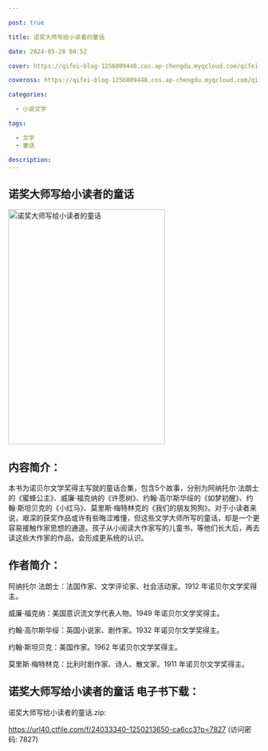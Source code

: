 ```yaml
---

post: true

title: 诺奖大师写给小读者的童话

date: 2024-05-28 08:52

cover: https://qifei-blog-1256009448.cos.ap-chengdu.myqcloud.com/qifei-blog/660a742b9f345e8d03d65f77.jpg

coveross: https://qifei-blog-1256009448.cos.ap-chengdu.myqcloud.com/qifei-blog/660a742b9f345e8d03d65f77.jpg

categories:

  - 小说文学

tags:

  - 文学
  - 童话

description:
---
```


## 诺奖大师写给小读者的童话
<img alt="诺奖大师写给小读者的童话 " class="aligncenter loading" data-was-processed="true" decoding="async" fetchpriority="high" height="471" src="https://qifei-blog-1256009448.cos.ap-chengdu.myqcloud.com/qifei-blog/660a742b9f345e8d03d65f77.jpg " style="cursor: zoom-in;" width="314"/>

## 内容简介：

本书为诺贝尔文学奖得主写就的童话合集，包含5个故事，分别为阿纳托尔·法朗士的《蜜蜂公主》、威廉·福克纳的《许愿树》、约翰·高尔斯华绥的《如梦初醒》、约翰·斯坦贝克的《小红马》、莫里斯·梅特林克的《我们的朋友狗狗》。对于小读者来说，艰深的获奖作品或许有些晦涩难懂，但这些文学大师所写的童话，却是一个更容易接触作家思想的通道。孩子从小阅读大作家写的儿童书，等他们长大后，再去读这些大作家的作品，会形成更系统的认识。

## 作者简介：

阿纳托尔·法朗士：法国作家、文学评论家、社会活动家。1912 年诺贝尔文学奖得主。

威廉·福克纳：美国意识流文学代表人物。1949 年诺贝尔文学奖得主。

约翰·高尔斯华绥：英国小说家、剧作家。1932 年诺贝尔文学奖得主。

约翰·斯坦贝克：美国作家。1962 年诺贝尔文学奖得主。

莫里斯·梅特林克：比利时剧作家、诗人、散文家。1911 年诺贝尔文学奖得主。

## 诺奖大师写给小读者的童话 电子书下载：



诺奖大师写给小读者的童话.zip: 

https://url40.ctfile.com/f/24033340-1250213650-ca6cc3?p=7827 (访问密码: 7827)
